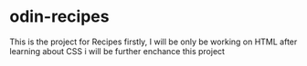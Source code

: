 # odin-recipes
This is the project for Recipes 
firstly, I will be only be working on HTML 
after learning about CSS i will be further enchance this project 
